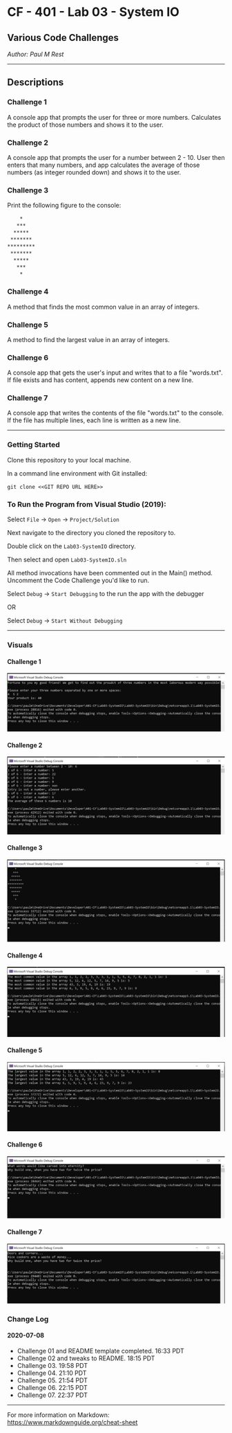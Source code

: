 # CF - 401 - Lab 03 - System IO

## Various Code Challenges

*Author: Paul M Rest*

----

## Descriptions

### Challenge 1
A console app that prompts the user for three or more numbers. Calculates the product
of those numbers and shows it to the user.

### Challenge 2
A console app that prompts the user for a number between 2 - 10. User then enters that many numbers, and app calculates the average of those numbers (as integer rounded down) and shows it to the user.

### Challenge 3
Print the following figure to the console:

```
    *
   ***
  *****
 *******
*********
 *******
  *****
   ***
    *
```

### Challenge 4
A method that finds the most common value in an array of integers.

### Challenge 5
A method to find the largest value in an array of integers.

### Challenge 6
A console app that gets the user's input and writes that to a file "words.txt". If file exists and has content, appends new content on a new line.

### Challenge 7
A console app that writes the contents of the file "words.txt" to the console. If the file has multiple lines, each line is written as a new line.

---

### Getting Started
Clone this repository to your local machine.

In a command line environment with Git installed:

```
git clone <<GIT REPO URL HERE>>
```

### To Run the Program from Visual Studio (2019):
Select ```File``` -> ```Open``` -> ```Project/Solution```

Next navigate to the directory you cloned the repository to.

Double click on the ```Lab03-SystemIO``` directory.

Then select and open ```Lab03-SystemIO.sln```

All method invocations have been commented out in the Main() method. Uncomment the Code Challenge you'd like to run.

Select ```Debug``` -> ```Start Debugging``` to the run the app with the debugger

OR

Select ```Debug``` -> ```Start Without Debugging```

---

### Visuals

#### Challenge 1
![Challenge 1 Sample Output](images/Challenge01-SampleOutput.png)

#### Challenge 2
![Challenge 2 Sample Output](images/Challenge02-SampleOutput.png)

#### Challenge 3
![Challenge 3 Sample Output](images/Challenge03-SampleOutput.png)

#### Challenge 4
![Challenge 4 Sample Output](images/Challenge04-SampleOutput.png)

#### Challenge 5
![Challenge 5 Sample Output](images/Challenge05-SampleOutput.png)

#### Challenge 6
![Challenge 6 Sample Output](images/Challenge06-SampleOutput.png)

#### Challenge 7
![Challenge 7 Sample Output](images/Challenge07-SampleOutput.png)

### Change Log

#### 2020-07-08
- Challenge 01 and README template completed. 16:33 PDT
- Challenge 02 and tweaks to README. 18:15 PDT
- Challenge 03. 19:58 PDT
- Challenge 04. 21:10 PDT
- Challenge 05. 21:54 PDT
- Challenge 06. 22:15 PDT
- Challenge 07. 22:37 PDT

------------------------------
For more information on Markdown: https://www.markdownguide.org/cheat-sheet
